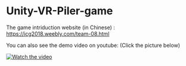 # Unity-VR-Piler-game

The game intriduction website (in Chinese) : https://icg2018.weebly.com/team-08.html

You can also see the demo video on youtube: (Click the picture below)

[![Watch the video](https://i9.ytimg.com/vi/oQy1miNRbDE/mq2.jpg?sqp=CIH50vIF&rs=AOn4CLAou5PXEV7nswu_QDuKW2d55C33Ug)](https://youtu.be/oQy1miNRbDE)
